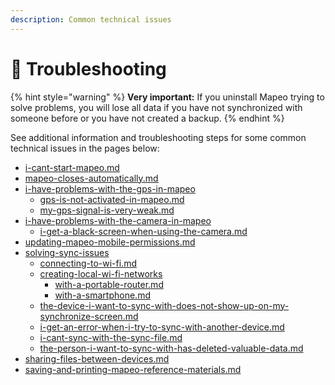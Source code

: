 ```yaml
---
description: Common technical issues
---
```


# 🔧 Troubleshooting

{% hint style="warning" %}
**Very important:** If you uninstall Mapeo trying to solve problems, you will lose all data if you have not synchronized with someone before or you have not created a backup.
{% endhint %}

See additional information and troubleshooting steps for some common technical issues in the pages below:

* [i-cant-start-mapeo.md](i-cant-start-mapeo.md "mention")
* [mapeo-closes-automatically.md](mapeo-closes-automatically.md "mention")
* [i-have-problems-with-the-gps-in-mapeo](i-have-problems-with-the-gps-in-mapeo/ "mention")
  * [gps-is-not-activated-in-mapeo.md](i-have-problems-with-the-gps-in-mapeo/gps-is-not-activated-in-mapeo.md "mention")
  * [my-gps-signal-is-very-weak.md](i-have-problems-with-the-gps-in-mapeo/my-gps-signal-is-very-weak.md "mention")
* [i-have-problems-with-the-camera-in-mapeo](i-have-problems-with-the-camera-in-mapeo/ "mention")
  * [i-get-a-black-screen-when-using-the-camera.md](i-have-problems-with-the-camera-in-mapeo/i-get-a-black-screen-when-using-the-camera.md "mention")
* [updating-mapeo-mobile-permissions.md](updating-mapeo-mobile-permissions.md "mention")
* [solving-sync-issues](solving-sync-issues/ "mention")
  * [connecting-to-wi-fi.md](solving-sync-issues/connecting-to-wi-fi.md "mention")
  * [creating-local-wi-fi-networks](solving-sync-issues/creating-local-wi-fi-networks/ "mention")
    * [with-a-portable-router.md](solving-sync-issues/creating-local-wi-fi-networks/with-a-portable-router.md "mention")
    * [with-a-smartphone.md](solving-sync-issues/creating-local-wi-fi-networks/with-a-smartphone.md "mention")
  * [the-device-i-want-to-sync-with-does-not-show-up-on-my-synchronize-screen.md](solving-sync-issues/the-device-i-want-to-sync-with-does-not-show-up-on-my-synchronize-screen.md "mention")
  * [i-get-an-error-when-i-try-to-sync-with-another-device.md](solving-sync-issues/i-get-an-error-when-i-try-to-sync-with-another-device.md "mention")
  * [i-cant-sync-with-the-sync-file.md](solving-sync-issues/i-cant-sync-with-the-sync-file.md "mention")
  * [the-person-i-want-to-sync-with-has-deleted-valuable-data.md](solving-sync-issues/the-person-i-want-to-sync-with-has-deleted-valuable-data.md "mention")
* [sharing-files-between-devices.md](sharing-files-between-devices.md "mention")
* [saving-and-printing-mapeo-reference-materials.md](saving-and-printing-mapeo-reference-materials.md "mention")
